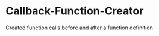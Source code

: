 Callback-Function-Creator
=========================

Created function calls before and after a function definition

